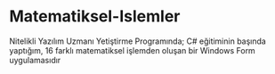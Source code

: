 # Matematiksel-Islemler
Nitelikli Yazılım Uzmanı Yetiştirme Programında; C# eğitiminin başında yaptığım, 16 farklı matematiksel işlemden oluşan bir Windows Form uygulamasıdır
